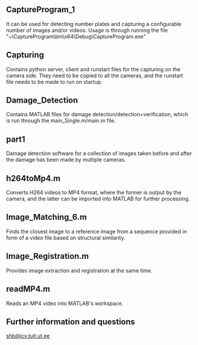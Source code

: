 ## CaptureProgram_1
It can be used for detecting number plates and capturing a configurable number of images and/or videos.
Usage is through running the file "~\CaptureProgram\bin\x64\Debug\CaptureProgram.exe"

## Capturing
Contains python server, client and runstart files for the capturing on the camera side.
They need to be copied to all the cameras, and the runstart file needs to be made to run on startup.

## Damage_Detection
Contains MATLAB files for damage detection/detection+verification, which is run through the main_Single.m/main.m file.

## part1
Damage detection software for a collection of images taken before and after the damage has been made by multiple cameras.

## h264toMp4.m
Converts H264 videos to MP4 format, where the former is output by the camera, and the latter can be imported into MATLAB for further processing.

## Image_Matching_6.m
Finds the closest image to a reference image from a sequence provided in form of a video file based on structural similarity.

## Image_Registration.m
Provides image extraction and registration at the same time.

## readMP4.m
Reads an MP4 video into MATLAB's workspace.

## Further information and questions
shb@icv.tuit.ut.ee
